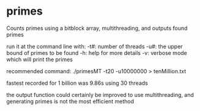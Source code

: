 # primes
Counts primes using a bitblock array, multithreading, and outputs found primes

run it at the command line with:
-t#: number of threads
-u#: the upper bound of primes to be found
-h: help for more details
-v: verbose mode which will print the primes

recommended command:
./primesMT -t20 -u10000000 > tenMillion.txt

fastest recorded for 1 billion was 9.86s using 30 threads

the output function could certainly be improved to use multithreading, and generating primes is not the most efficient method
